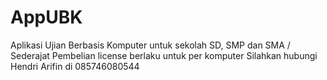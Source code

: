 # AppUBK
Aplikasi Ujian Berbasis Komputer untuk sekolah SD, SMP dan SMA / Sederajat Pembelian license berlaku untuk per komputer Silahkan hubungi Hendri Arifin di 085746080544
